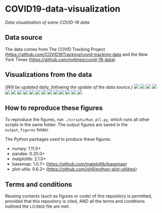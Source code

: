 # COVID19-data-visualization
_Data visualization of some COVID-19 data_

## Data source
The data comes from The COVID Tracking Project (https://github.com/COVID19Tracking/covid-tracking-data and the New York Times (https://github.com/nytimes/covid-19-data).

## Visualizations from the data
_(Will be updated daily, following the update of the data source.)_
![](./output_figures/Map_01__positive_cases_by_state_2020-04-03.png)
![](./output_figures/Map_02__Positive_rate_by_state_2020-04-03.png)
![](./output_figures/Map_03__new_cases_from_2020-03-31_to_2020-04-03.png)
![](./output_figures/Map_county_01__Total_confirmed_cases_by_county_2020-04-03.png)
![](./output_figures/Map_county_02__Total_deaths_by_county_2020-04-03.png)
![](./output_figures/Map_county_03__Mortality_rate_by_county_2020-04-03.png)
![](./output_figures/Trend_01__positive_cases_all_US_states__linear_scale__2020-04-03.png)
![](./output_figures/Trend_02__positive_cases_all_US_states__log_scale__2020-04-03.png)
![](./output_figures/Trend_03__positive_cases_all_states_excl_NY_NJ__linear_scale__2020-04-03.png)
![](./output_figures/Trend_04__positive_cases_all_states_excl_NY_NJ__log_scale__2020-04-03.png)
![](./output_figures/Trend_05__number_of_tests_all_US_states__linear__2020-04-03.png)
![](./output_figures/Trend_06__number_of_tests_all_US_states__log__2020-04-03.png)
![](./output_figures/Trend_07__positive_rate_all_states_2020-04-03.png)
![](./output_figures/Trend_08__positive_rate_all_states_excl_NY_NJ_2020-04-03.png)
![](./output_figures/Trend_09__tests_per_capita_2020-04-03.png)
![](./output_figures/Trend_10__positive_normalized_by_pop_density__linear__2020-04-03.png)
![](./output_figures/Trend_11__new_cases_vs_total_cases__2020-04-03.png)

## How to reproduce these figures
To reproduce the figures, run `./scripts/Run_all.py`, which runs all other scripts in the same folder. The output figures are saved in the `output_figures` folder.

The Python packages used to produce these figures:
  - numpy: 1.11.0+
  - pandas: 0.20.0+
  - matplotlib: 2.1.0+
  - basemap: 1.0.7+ (https://github.com/matplotlib/basemap)
  - plot-utils: 0.6.2+ (https://github.com/jsh9/python-plot-utilities)


## Terms and conditions
Reusing contents (such as figures or code) of this repository is permitted, provided that this repository is cited, AND all the terms and conditions outlined the `LICENSE` file are met.
